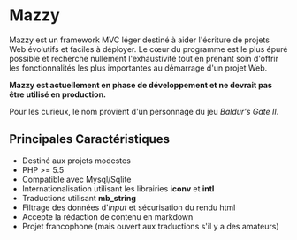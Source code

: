 # Mazzy

Mazzy est un framework MVC léger destiné à aider l'écriture de projets Web évolutifs et faciles à déployer. Le cœur du programme est le plus épuré possible et recherche nullement l'exhaustivité tout en prenant soin d'offrir les fonctionnalités les plus importantes au démarrage d'un projet Web.

**Mazzy est actuellement en phase de développement et ne devrait pas être utilisé en production.** 

Pour les curieux, le nom provient d'un personnage du jeu _Baldur's Gate II_.

## Principales Caractéristiques

* Destiné aux projets modestes
* PHP >= 5.5
* Compatible avec Mysql/Sqlite 
* Internationalisation utilisant les librairies **iconv** et **intl**
* Traductions utilisant **mb_string**
* Filtrage des données d'_input_ et sécurisation du rendu html
* Accepte la rédaction de contenu en markdown
* Projet francophone (mais ouvert aux traductions s'il y a des amateurs)